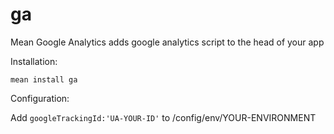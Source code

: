 ga
=======

Mean Google Analytics adds google analytics script to the head of your app

Installation:

`mean install ga`

Configuration:

Add `googleTrackingId:'UA-YOUR-ID'` to /config/env/YOUR-ENVIRONMENT

